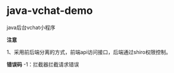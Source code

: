 # java-vchat-demo
java后台vchat小程序

**注意**

1、采用前后端分离的方式，前端api访问接口，后端通过shiro权限控制。

**错误码**
-1：拦截器拦截请求错误